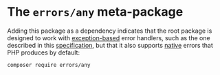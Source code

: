 # The `errors/any` meta-package

Adding this package as a dependency indicates that the root package is designed
to work with [exception-based] error handlers, such as the one described in this
[specification], but that it also supports [native] errors that PHP produces by
default:

    composer require errors/any

[exception-based]: https://github.com/php-errors/exceptions
[native]: https://github.com/php-errors/native
[specification]: https://github.com/php-errors/specification/blob/master/exception-based-error-handler.md
